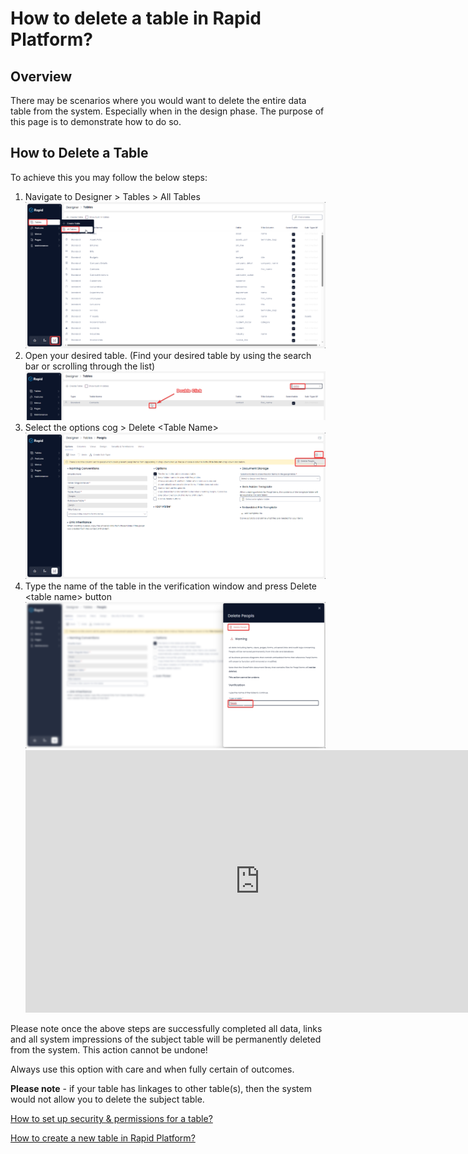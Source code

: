 # How to delete a table in Rapid Platform?

## Overview

There may be scenarios where you would want to delete the entire data table from the system. Especially when in the design phase. The purpose of this page is to demonstrate how to do so.

## How to Delete a Table

To achieve this you may follow the below steps:

1. Navigate to Designer &gt; Tables &gt; All Tables  
   ![Navigate to designer](../NavigateToDesignerTablesAllTablesImg.png)
2. Open your desired table. (Find your desired table by using the search bar or scrolling through the list)  
    ![Open Your Desired Table](../OpenYourDesiredTable.png)
3. Select the options cog &gt; Delete &lt;Table Name&gt;
    ![Select the options cog and press delete](SelectDeleteUnderCog.png)
4. Type the name of the table in the verification window and press Delete &lt;table name&gt; button
  ![Delete Confirm Page](DeleteConfirmPage.png)
    <iframe allowfullscreen="allowfullscreen" frameborder="0" height="420" src="https://www.youtube.com/embed/peq34Uhzmqs?si=Q_Ca01NP5P7fN9Yx" title="YouTube video player" width="750"></iframe>

Please note once the above steps are successfully completed all data, links and all system impressions of the subject table will be permanently deleted from the system. This action cannot be undone!

Always use this option with care and when fully certain of outcomes.

**Please note** - if your table has linkages to other table(s), then the system would not allow you to delete the subject table.

[How to set up security &amp; permissions for a table? ](https://docs.rapidplatform.com/books/experiences/page/how-to-set-up-security-permissions-for-a-table "How to set up security & permissions for a table?")

[How to create a new table in Rapid Platform?](https://docs.rapidplatform.com/books/experiences/page/how-to-create-a-new-data-table-in-designer "How to create a new data table in Designer?")

